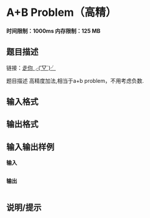 # A+B Problem（高精）

#### 时间限制：1000ms 内存限制：125 MB

题目描述
----

链接：[走你╭(′▽`)╯](https://www.luogu.com.cn/problem/P1111)

题目描述
高精度加法,相当于a+b problem，不用考虑负数.

输入格式
---

输出格式
---

输入输出样例
------

**输入**
~~~
~~~

**输出**
~~~

~~~

说明/提示
---